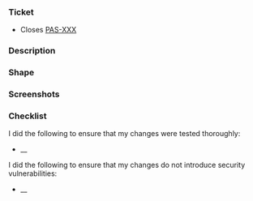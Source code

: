 <!--
Thank you for contributing! Please follow the steps below to help us process your PR quickly.
- 📝 Use a meaningful title for the pull request, e.g: "PAS-XXX | short pr description"
- 💭 Write a clear description and share screenshots (if applicable) to help describe your change.
- 🔍 Not all sections below will apply to you and are mostly for our internal team. It's okay to delete them if they are not applicable.
-->

### Ticket

<!-- For Jira Tasks: (remove if external contributor)  -->

- Closes [PAS-XXX](https://bitwarden.atlassian.net/browse/PAS-XXX)

<!-- For GitHub Issues: -->
<!-- - Closes #XXX -->

### Description

<!--
    Introduction that should allow the reviewer to quickly be able to understand the reason for opening this PR.
-->

### Shape

<!--
    Give a high-level overview of the technical design involved in the implemented changes.
    If the changes don't have any architectural impact, you can remove this section.
-->

### Screenshots

<!--
    Include any relevant UI screenshots showcasing the before & after of your changes.
    If the changes don't have any UI impact, you can remove this section.
-->

### Checklist

I did the following to ensure that my changes were tested thoroughly:

- \_\_

I did the following to ensure that my changes do not introduce security vulnerabilities:

- \_\_
